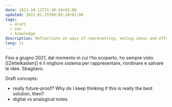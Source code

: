 ```yaml
---
date: 2021-10-11T21:20:34+02:00
updated: 2022-01-25T09:03:10+01:00
tags:
  - draft
  - zen
  - knowledge
description: Reflections on ways of representing, noting ideas and effectively learn and remember concepts.
lang: it
---
```

Fino a giugno 2021, dal momento in cui l’ho scoperto, ho sempre visto [[Zettelkasten]] è il migliore sistema per rappresentare, riordinare e salvare le idee. Sbagliavo.

Draft concepts:
- really future-proof? Why do I keep thinking if this is really the best solution, then?
- digital vs analogical notes

